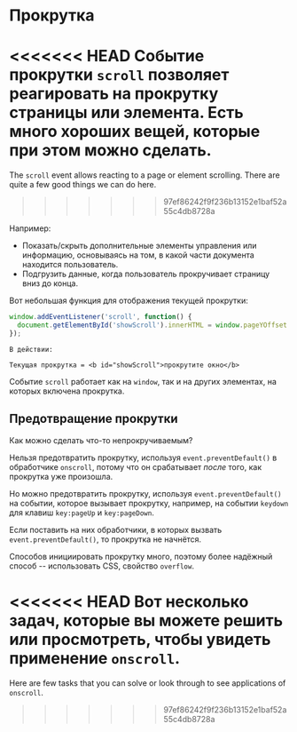 # Прокрутка

<<<<<<< HEAD
Событие прокрутки `scroll` позволяет реагировать на прокрутку страницы или элемента. Есть много хороших вещей, которые при этом можно сделать.
=======
The `scroll` event allows reacting to a page or element scrolling. There are quite a few good things we can do here.
>>>>>>> 97ef86242f9f236b13152e1baf52a55c4db8728a

Например:
- Показать/скрыть дополнительные элементы управления или информацию, основываясь на том, в какой части документа находится пользователь.
- Подгрузить данные, когда пользователь прокручивает страницу вниз до конца.

Вот небольшая функция для отображения текущей прокрутки:

```js autorun
window.addEventListener('scroll', function() {
  document.getElementById('showScroll').innerHTML = window.pageYOffset + 'px';
});
```

```online
В действии:

Текущая прокрутка = <b id="showScroll">прокрутите окно</b>
```

Событие `scroll` работает как на `window`, так и на других элементах, на которых включена прокрутка.

## Предотвращение прокрутки

Как можно сделать что-то непрокручиваемым?

Нельзя предотвратить прокрутку, используя `event.preventDefault()` в обработчике `onscroll`, потому что он срабатывает *после* того, как прокрутка уже произошла.

Но можно предотвратить прокрутку, используя `event.preventDefault()` на событии, которое вызывает прокрутку, например, на событии `keydown` для клавиш `key:pageUp` и `key:pageDown`.

Если поставить на них обработчики, в которых вызвать `event.preventDefault()`, то прокрутка не начнётся.

Способов инициировать прокрутку много, поэтому более надёжный способ -- использовать CSS, свойство `overflow`.

<<<<<<< HEAD
Вот несколько задач, которые вы можете решить или просмотреть, чтобы увидеть применение `onscroll`.
=======
Here are few tasks that you can solve or look through to see applications of `onscroll`.
>>>>>>> 97ef86242f9f236b13152e1baf52a55c4db8728a
